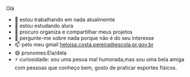 Olá 

- 🔭 estou trabalhando em nada atualmemte
- 🌱 estou estudando alura
- 👯 procuro organiza e compartilhar meus projetos
- 💬 pergunte-me sobre nada porque não é do seu interesse 
- 📫 pelo meu gmail heloisa.costa.pereira@escola.pr.gov.br
- 😄 pronomes:Ela/dela
- ⚡ curiosidade: sou uma pesoa mal humorada,mas sou uma bela amiga com pessoas que conheço bem, gosto de praticar esportes físicos.
